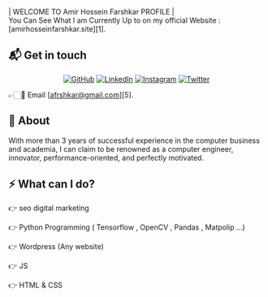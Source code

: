 | WELCOME TO Amir Hossein Farshkar PROFILE |   
You Can See What I am Currently Up to on my official Website : [amirhosseinfarshkar.site][1].

## 📬 Get in touch
<p align="center">
	<a href="https://github.com/amirhosseinfarshkar"><img src="https://user-images.githubusercontent.com/58532023/171219272-a68dd897-a9c7-4826-b7e6-10ef84e6a0a8.png" alt="GitHub"/></a>
	<a href="https://www.linkedin.com/in/"><img src="https://user-images.githubusercontent.com/58532023/171219303-8839f911-21bf-453f-b517-9dd6ef9a873c.png" alt="LinkedIn"/></a>
	<a href="https://www.instagram.com/amirhosseinfarshkar/"><img src="https://user-images.githubusercontent.com/58532023/171219320-cc1517cb-54a9-470c-a92d-965524a7b3aa.png" alt="Instagram"/></a>
	<a href="https://twitter.com/Alex79301297"><img src="https://user-images.githubusercontent.com/58532023/171218519-2ccc030a-72b5-45ea-a2ec-7f1dfbef917f.png" alt="Twitter"/></a>
</p>

👉🏻📧 Email [afrshkar@gmail.com][5].

## 🌳 About



With more than 3 years of successful experience in the computer business and academia, I can claim to be renowned as a computer engineer, innovator, performance-oriented, and perfectly motivated.


## :zap: What can I do?
👉 seo digital marketing

👉 Python Programming ( Tensorflow , OpenCV , Pandas , Matpolip ...)



👉 Wordpress (Any website)

👉 JS 

👉 HTML & CSS



